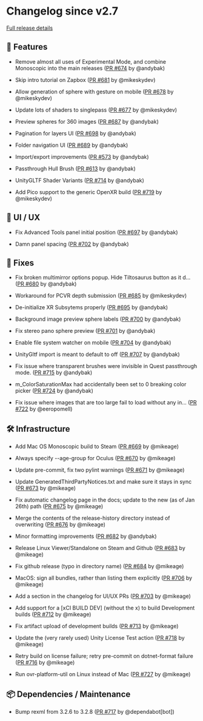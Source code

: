# Changelog since v2.7

[Full release details](https://github.com/icosa-foundation/open-brush/compare/v2.7...5a50f048cd0c3dbd555815ea04c2719275fdc3e0)

## 🚀 Features

- Remove almost all uses of Experimental Mode, and combine Monoscopic into the main releases ([PR #674](https://github.com/icosa-foundation/open-brush/pull/674) by @andybak)

- Skip intro tutorial on Zapbox ([PR #681](https://github.com/icosa-foundation/open-brush/pull/681) by @mikeskydev)

- Allow generation of sphere with gesture on mobile ([PR #678](https://github.com/icosa-foundation/open-brush/pull/678) by @mikeskydev)

- Update lots of shaders to singlepass ([PR #677](https://github.com/icosa-foundation/open-brush/pull/677) by @mikeskydev)

- Preview spheres for 360 images ([PR #687](https://github.com/icosa-foundation/open-brush/pull/687) by @andybak)

- Pagination for layers UI ([PR #698](https://github.com/icosa-foundation/open-brush/pull/698) by @andybak)

- Folder navigation UI ([PR #689](https://github.com/icosa-foundation/open-brush/pull/689) by @andybak)

- Import/export improvements ([PR #573](https://github.com/icosa-foundation/open-brush/pull/573) by @andybak)

- Passthrough Hull Brush ([PR #613](https://github.com/icosa-foundation/open-brush/pull/613) by @andybak)

- UnityGLTF Shader Variants ([PR #714](https://github.com/icosa-foundation/open-brush/pull/714) by @andybak)

- Add Pico support to the generic OpenXR build ([PR #719](https://github.com/icosa-foundation/open-brush/pull/719) by @mikeskydev)


## 🎨 UI / UX

- Fix Advanced Tools panel initial position ([PR #697](https://github.com/icosa-foundation/open-brush/pull/697) by @andybak)

- Damn panel spacing ([PR #702](https://github.com/icosa-foundation/open-brush/pull/702) by @andybak)


## 🐛 Fixes

- Fix broken multimirror options popup. Hide Tiltosaurus button as it d… ([PR #680](https://github.com/icosa-foundation/open-brush/pull/680) by @andybak)

- Workaround for PCVR depth submission ([PR #685](https://github.com/icosa-foundation/open-brush/pull/685) by @mikeskydev)

- De-initialize XR Subsytems properly ([PR #695](https://github.com/icosa-foundation/open-brush/pull/695) by @andybak)

- Background image preview sphere labels ([PR #700](https://github.com/icosa-foundation/open-brush/pull/700) by @andybak)

- Fix stereo pano sphere preview ([PR #701](https://github.com/icosa-foundation/open-brush/pull/701) by @andybak)

- Enable file system watcher on mobile ([PR #704](https://github.com/icosa-foundation/open-brush/pull/704) by @andybak)

- UnityGltf import is meant to default to off ([PR #707](https://github.com/icosa-foundation/open-brush/pull/707) by @andybak)

- Fix issue where transparent brushes were invisible in Quest passthrough mode. ([PR #715](https://github.com/icosa-foundation/open-brush/pull/715) by @andybak)

- m_ColorSaturationMax had accidentally been set to 0 breaking color picker ([PR #724](https://github.com/icosa-foundation/open-brush/pull/724) by @andybak)

- Fix issue where images that are too large fail to load without any in… ([PR #722](https://github.com/icosa-foundation/open-brush/pull/722) by @eeropomell)


## 🛠️ Infrastructure

- Add Mac OS Monoscopic build to Steam ([PR #669](https://github.com/icosa-foundation/open-brush/pull/669) by @mikeage)

- Always specify --age-group for Oculus ([PR #670](https://github.com/icosa-foundation/open-brush/pull/670) by @mikeage)

- Update pre-commit, fix two pylint warnings ([PR #671](https://github.com/icosa-foundation/open-brush/pull/671) by @mikeage)

- Update GeneratedThirdPartyNotices.txt and make sure it stays in sync ([PR #673](https://github.com/icosa-foundation/open-brush/pull/673) by @mikeage)

- Fix automatic changelog page in the docs; update to the new (as of Jan 26th) path ([PR #675](https://github.com/icosa-foundation/open-brush/pull/675) by @mikeage)

- Merge the contents of the release-history directory instead of overwriting ([PR #676](https://github.com/icosa-foundation/open-brush/pull/676) by @mikeage)

- Minor formatting improvements ([PR #682](https://github.com/icosa-foundation/open-brush/pull/682) by @andybak)

- Release Linux Viewer/Standalone on Steam and Github ([PR #683](https://github.com/icosa-foundation/open-brush/pull/683) by @mikeage)

- Fix github release (typo in directory name) ([PR #684](https://github.com/icosa-foundation/open-brush/pull/684) by @mikeage)

- MacOS: sign all bundles, rather than listing them explicitly ([PR #706](https://github.com/icosa-foundation/open-brush/pull/706) by @mikeage)

- Add a section in the changelog for UI/UX PRs ([PR #703](https://github.com/icosa-foundation/open-brush/pull/703) by @mikeage)

- Add support for a [xCI BUILD DEV] (without the x) to build Development builds ([PR #712](https://github.com/icosa-foundation/open-brush/pull/712) by @mikeage)

- Fix artifact upload of development builds ([PR #713](https://github.com/icosa-foundation/open-brush/pull/713) by @mikeage)

- Update the (very rarely used) Unity License Test action ([PR #718](https://github.com/icosa-foundation/open-brush/pull/718) by @mikeage)

- Retry build on license failure; retry pre-commit on dotnet-format failure ([PR #716](https://github.com/icosa-foundation/open-brush/pull/716) by @mikeage)

- Run ovr-platform-util on Linux instead of Mac ([PR #727](https://github.com/icosa-foundation/open-brush/pull/727) by @mikeage)


## 📦 Dependencies / Maintenance

- Bump rexml from 3.2.6 to 3.2.8 ([PR #717](https://github.com/icosa-foundation/open-brush/pull/717) by @dependabot[bot])





